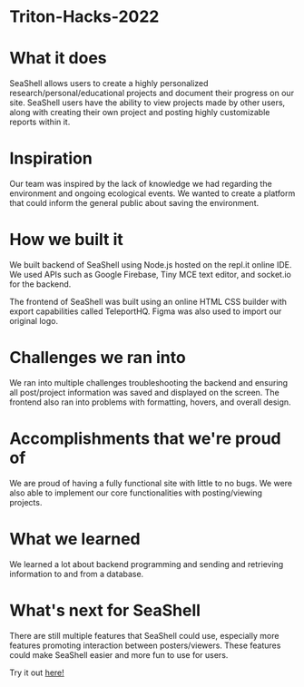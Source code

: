 # Triton-Hacks-2022
# What it does
SeaShell allows users to create a highly personalized research/personal/educational projects and document their progress on our site. SeaShell users have the ability to view projects made by other users, along with creating their own project and posting highly customizable reports within it.

# Inspiration
Our team was inspired by the lack of knowledge we had regarding the environment and ongoing ecological events. We wanted to create a platform that could inform the general public about saving the environment.

# How we built it
We built backend of SeaShell using Node.js hosted on the repl.it online IDE. We used APIs such as Google Firebase, Tiny MCE text editor, and socket.io for the backend.

The frontend of SeaShell was built using an online HTML CSS builder with export capabilities called TeleportHQ. Figma was also used to import our original logo.

# Challenges we ran into
We ran into multiple challenges troubleshooting the backend and ensuring all post/project information was saved and displayed on the screen. The frontend also ran into problems with formatting, hovers, and overall design.

# Accomplishments that we're proud of
We are proud of having a fully functional site with little to no bugs. We were also able to implement our core functionalities with posting/viewing projects.

# What we learned
We learned a lot about backend programming and sending and retrieving information to and from a database.

# What's next for SeaShell
There are still multiple features that SeaShell could use, especially more features promoting interaction between posters/viewers. These features could make SeaShell easier and more fun to use for users.








Try it out [here!](Triton-Hacks-2022.anngo2.repl.co)
